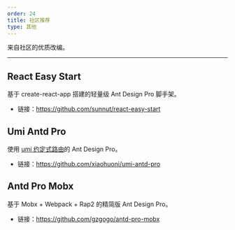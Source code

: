 ```yaml
---
order: 24
title: 社区推荐
type: 其他
---
```


来自社区的优质改编。

---

## React Easy Start

基于 create-react-app 搭建的轻量级 Ant Design Pro 脚手架。

- 链接：https://github.com/sunnut/react-easy-start

## Umi Antd Pro

使用 [umi 约定式路由](https://umijs.org/zh/guide/router.html#%E7%BA%A6%E5%AE%9A%E5%BC%8F%E8%B7%AF%E7%94%B1)的 Ant Design Pro。

- 链接：https://github.com/xiaohuoni/umi-antd-pro

## Antd Pro Mobx

基于 Mobx + Webpack + Rap2 的精简版 Ant Design Pro。

- 链接：https://github.com/gzgogo/antd-pro-mobx
